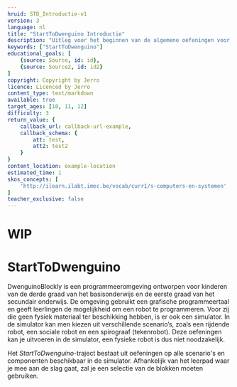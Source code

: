 ```yaml
---
hruid: STD_Introductie-v1
version: 3
language: nl
title: "StartToDwenguino Introductie"
description: "Uitleg voor het beginnen van de algemene oefeningen voor de dwenguinoblockly simulator"
keywords: ["StartToDwenguino"]
educational_goals: [
    {source: Source, id: id}, 
    {source: Source2, id: id2}
]
copyright: Copyright by Jerro
licence: Licenced by Jerro
content_type: text/markdown
available: true
target_ages: [10, 11, 12]
difficulty: 3
return_value: {
    callback_url: callback-url-example,
    callback_schema: {
        att: test,
        att2: test2
    }
}
content_location: example-location
estimated_time: 1
skos_concepts: [
    'http://ilearn.ilabt.imec.be/vocab/curr1/s-computers-en-systemen'
]
teacher_exclusive: false
---
```

# WIP
# StartToDwenguino

DwenguinoBlockly is een programmeeromgeving ontworpen voor kinderen van de derde graad van het basisonderwijs en de eerste graad van het secundair onderwijs. De omgeving gebruikt een grafische programmeertaal en geeft leerlingen de mogelijkheid om een robot te programmeren. Voor zij die geen fysiek materiaal ter beschikking hebben, is er ook een simulator. In de simulator kan men kiezen uit verschillende scenario’s, zoals een rijdende robot, een sociale robot en een spirograaf (tekenrobot). Deze oefeningen kan je uitvoeren in de simulator, een fysieke robot is dus niet noodzakelijk. 

Het *StartToDwenguino*-traject bestaat uit oefeningen op alle scenario's en componenten beschikbaar in de simulator. Afhankelijk van het leerpad waar je mee aan de slag gaat, zal je een selectie van de blokken moeten gebruiken.